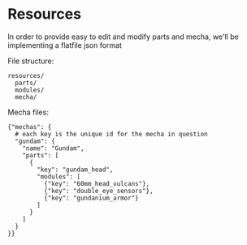 
# Resources

In order to provide easy to edit and modify parts and mecha, we'll be implementing a flatfile json format

File structure:

```
resources/
  parts/
  modules/
  mecha/
```

Mecha files:

```
{"mechas": {
  # each key is the unique id for the mecha in question
  "gundam": {
    "name": "Gundam",
    "parts": [
      {
        "key": "gundam_head",
        "modules": [
          {"key": "60mm_head_vulcans"},
          {"key": "double_eye_sensors"},
          {"key": "gundanium_armor"}
        ]
      }
    ]
  }
}}
```
